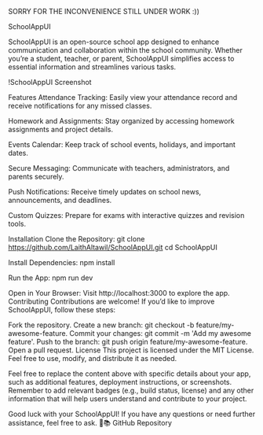 SORRY FOR THE  INCONVENIENCE STILL UNDER WORK :))

SchoolAppUI


SchoolAppUI is an open-source school app designed to enhance communication and collaboration within the school community. Whether you’re a student, teacher, or parent, SchoolAppUI simplifies access to essential information and streamlines various tasks.

!SchoolAppUI Screenshot

Features
Attendance Tracking: Easily view your attendance record and receive notifications for any missed classes.

Homework and Assignments: Stay organized by accessing homework assignments and project details.

Events Calendar: Keep track of school events, holidays, and important dates.

Secure Messaging: Communicate with teachers, administrators, and parents securely.

Push Notifications: Receive timely updates on school news, announcements, and deadlines.

Custom Quizzes: Prepare for exams with interactive quizzes and revision tools.


Installation
Clone the Repository:
git clone https://github.com/LaithAltawil/SchoolAppUI.git
cd SchoolAppUI

Install Dependencies:
npm install

Run the App:
npm run dev

Open in Your Browser: Visit http://localhost:3000 to explore the app.
Contributing
Contributions are welcome! If you’d like to improve SchoolAppUI, follow these steps:

Fork the repository.
Create a new branch: git checkout -b feature/my-awesome-feature.
Commit your changes: git commit -m 'Add my awesome feature'.
Push to the branch: git push origin feature/my-awesome-feature.
Open a pull request.
License
This project is licensed under the MIT License. Feel free to use, modify, and distribute it as needed.

Feel free to replace the content above with specific details about your app, such as additional features, deployment instructions, or screenshots. Remember to add relevant badges (e.g., build status, license) and any other information that will help users understand and contribute to your project.

Good luck with your SchoolAppUI! If you have any questions or need further assistance, feel free to ask. 🌟📚 GitHub Repository
